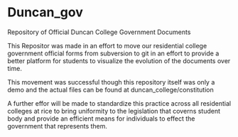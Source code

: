 # Duncan_gov
Repository of Official Duncan College Government Documents

This Repositor was made in an effort to move our residential college government official forms from subversion to git in an
effort to provide a better platform for students to visualize the evolution of the documents over time.

This movement was successful though this repository itself was only a demo and the actual files can be found at duncan_college/constitution

A further effor will be made to standardize this practice across all residential colleges at rice to bring uniformity to the 
legislation that coverns student body and provide an efficient means for individuals to effect the government that represents them.
